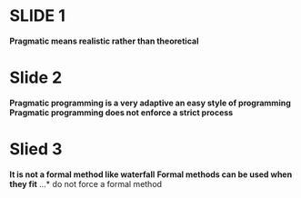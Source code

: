 # SLIDE 1

__Pragmatic means realistic rather than theoretical__

# Slide 2
__Pragmatic programming is a very adaptive an easy style of programming__
__Pragmatic programming does not enforce a strict process__

# Slied 3
__It is not a formal method like waterfall__
__Formal methods can be used when they fit__
...* do not force a formal method 
